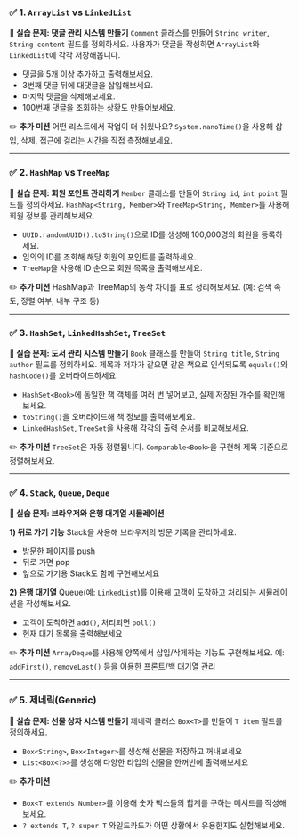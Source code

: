 ### ✅ 1. `ArrayList` vs `LinkedList`

**📝 실습 문제: 댓글 관리 시스템 만들기**
`Comment` 클래스를 만들어 `String writer`, `String content` 필드를 정의하세요.
사용자가 댓글을 작성하면 `ArrayList`와 `LinkedList`에 각각 저장해봅니다.

* 댓글을 5개 이상 추가하고 출력해보세요.
* 3번째 댓글 뒤에 대댓글을 삽입해보세요.
* 마지막 댓글을 삭제해보세요.
* 100번째 댓글을 조회하는 상황도 만들어보세요.

✏️ **추가 미션**
어떤 리스트에서 작업이 더 쉬웠나요? `System.nanoTime()`을 사용해 삽입, 삭제, 접근에 걸리는 시간을 직접 측정해보세요.

---

### ✅ 2. `HashMap` vs `TreeMap`

**📝 실습 문제: 회원 포인트 관리하기**
`Member` 클래스를 만들어 `String id`, `int point` 필드를 정의하세요.
`HashMap<String, Member>`와 `TreeMap<String, Member>`를 사용해 회원 정보를 관리해보세요.

* `UUID.randomUUID().toString()`으로 ID를 생성해 100,000명의 회원을 등록하세요.
* 임의의 ID를 조회해 해당 회원의 포인트를 출력하세요.
* `TreeMap`을 사용해 ID 순으로 회원 목록을 출력해보세요.

✏️ **추가 미션**
HashMap과 TreeMap의 동작 차이를 표로 정리해보세요.
(예: 검색 속도, 정렬 여부, 내부 구조 등)

---

### ✅ 3. `HashSet`, `LinkedHashSet`, `TreeSet`

**📝 실습 문제: 도서 관리 시스템 만들기**
`Book` 클래스를 만들어 `String title`, `String author` 필드를 정의하세요.
제목과 저자가 같으면 같은 책으로 인식되도록 `equals()`와 `hashCode()`를 오버라이드하세요.

* `HashSet<Book>`에 동일한 책 객체를 여러 번 넣어보고, 실제 저장된 개수를 확인해보세요.
* `toString()`을 오버라이드해 책 정보를 출력해보세요.
* `LinkedHashSet`, `TreeSet`을 사용해 각각의 출력 순서를 비교해보세요.

✏️ **추가 미션**
`TreeSet`은 자동 정렬됩니다. `Comparable<Book>`을 구현해 제목 기준으로 정렬해보세요.

---

### ✅ 4. `Stack`, `Queue`, `Deque`

**📝 실습 문제: 브라우저와 은행 대기열 시뮬레이션**

**1) 뒤로 가기 기능**
Stack을 사용해 브라우저의 방문 기록을 관리하세요.

* 방문한 페이지를 push
* 뒤로 가면 pop
* 앞으로 가기용 Stack도 함께 구현해보세요

**2) 은행 대기열**
Queue(예: `LinkedList`)를 이용해 고객이 도착하고 처리되는 시뮬레이션을 작성해보세요.

* 고객이 도착하면 `add()`, 처리되면 `poll()`
* 현재 대기 목록을 출력해보세요

✏️ **추가 미션**
`ArrayDeque`를 사용해 양쪽에서 삽입/삭제하는 기능도 구현해보세요.
예: `addFirst()`, `removeLast()` 등을 이용한 프론트/백 대기열 관리

---

### ✅ 5. 제네릭(Generic)

**📝 실습 문제: 선물 상자 시스템 만들기**
제네릭 클래스 `Box<T>`를 만들어 `T item` 필드를 정의하세요.

* `Box<String>`, `Box<Integer>`를 생성해 선물을 저장하고 꺼내보세요
* `List<Box<?>>`를 생성해 다양한 타입의 선물을 한꺼번에 출력해보세요

✏️ **추가 미션**

* `Box<T extends Number>`를 이용해 숫자 박스들의 합계를 구하는 메서드를 작성해보세요.
* `? extends T`, `? super T` 와일드카드가 어떤 상황에서 유용한지도 실험해보세요.
